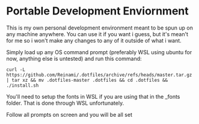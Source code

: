 # Portable Development Enviornment

This is my own personal development environment meant to be spun up on any machine anywhere. You can use it if you want i guess, but it's mean't for me so i won't make any changes to any of it outside of what i want.

Simply load up any OS command prompt (preferably WSL using ubuntu for now, anything else is untested) and run this command:

```
curl -L https://github.com/Reinami/.dotfiles/archive/refs/heads/master.tar.gz | tar xz && mv .dotfiles-master .dotfiles && cd .dotfiles && ./install.sh
```

You'll need to setup the fonts in WSL if you are using that in the _fonts folder. That is done through WSL unfortunately.

Follow all prompts on screen and you will be all set

